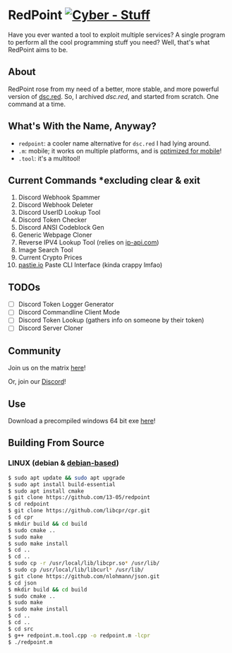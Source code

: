 # RedPoint [![Cyber - Stuff](https://img.shields.io/badge/Cyber-Stuff-indianred)](https://13-05.github.io)
Have you ever wanted a tool to exploit multiple services? A single program to perform all the cool programming stuff you need? Well, that's what RedPoint aims to be.

## About
RedPoint rose from my need of a better, more stable, and more powerful version of [dsc.red](https://github.com/13-05/discord.RED). So, I archived *dsc.red*, and started from scratch. One command at a time.

## What's With the Name, Anyway?
- `redpoint`: a cooler name alternative for `dsc.red` I had lying around.
- `.m`: mobile; it works on multiple platforms, and is [optimized for mobile](https://github.com/13-05/redpoint/blob/main/etc/mobile_wait_what.md)!
- `.tool`: it's a multitool!

## Current Commands *excluding clear & exit
1) Discord Webhook Spammer
2) Discord Webhook Deleter
3) Discord UserID Lookup Tool
4) Discord Token Checker
5) Discord ANSI Codeblock Gen
6) Generic Webpage Cloner
7) Reverse IPV4 Lookup Tool (relies on [ip-api.com](https://ip-api.com))
8) Image Search Tool
9) Current Crypto Prices
10) [pastie.io](https://pastie.io) Paste CLI Interface (kinda crappy lmfao)

## TODOs
- [ ] Discord Token Logger Generator
- [ ] Discord Commandline Client Mode
- [ ] Discord Token Lookup (gathers info on someone by their token)
- [ ] Discord Server Cloner

## Community
Join us on the matrix [here](https://matrix.to/#/!mgpMhaBWHrPHIuRdRC:matrix.org?via=matrix.org)!

Or, join our [Discord](https://dsc.gg/unwelcome)!

## Use
Download a precompiled windows 64 bit exe [here](https://github.com/13-05/redpoint/releases/tag/win64)!

## Building From Source
### LINUX (debian & [debian-based](https://en.wikipedia.org/wiki/Category:Debian-based_distributions))
```bash
$ sudo apt update && sudo apt upgrade
$ sudo apt install build-essential
$ sudo apt install cmake
$ git clone https://github.com/13-05/redpoint
$ cd redpoint
$ git clone https://github.com/libcpr/cpr.git
$ cd cpr
$ mkdir build && cd build
$ sudo cmake ..
$ sudo make
$ sudo make install
$ cd ..
$ cd ..
$ sudo cp -r /usr/local/lib/libcpr.so* /usr/lib/
$ sudo cp /usr/local/lib/libcurl* /usr/lib/
$ git clone https://github.com/nlohmann/json.git
$ cd json
$ mkdir build && cd build
$ sudo cmake ..
$ sudo make
$ sudo make install
$ cd ..
$ cd ..
$ cd src
$ g++ redpoint.m.tool.cpp -o redpoint.m -lcpr
$ ./redpoint.m
```
